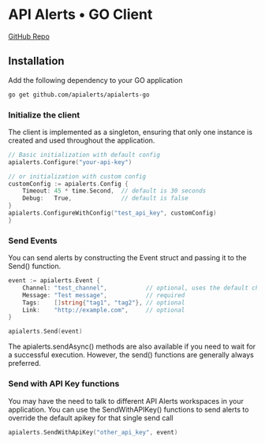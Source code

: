 # API Alerts • GO Client

[GitHub Repo](https://github.com/apialerts/apialerts-go)

## Installation

Add the following dependency to your GO application

```bash
go get github.com/apialerts/apialerts-go
```

### Initialize the client

The client is implemented as a singleton, ensuring that only one instance is created and used throughout the application.

```go
// Basic initialization with default config
apialerts.Configure("your-api-key")

// or initialization with custom config
customConfig := apialerts.Config {
    Timeout: 45 * time.Second,  // default is 30 seconds
    Debug:   True,              // default is false
}
apialerts.ConfigureWithConfig("test_api_key", customConfig)
}
```

### Send Events

You can send alerts by constructing the Event struct and passing it to the Send() function.

```go
event := apialerts.Event {
    Channel: "test_channel",           // optional, uses the default channel if not provided
    Message: "Test message",           // required
    Tags:    []string{"tag1", "tag2"}, // optional
    Link:    "http://example.com",     // optional
}

apialerts.Send(event)
```

The apialerts.sendAsync() methods are also available if you need to wait for a successful execution. However, the send() functions are generally always preferred.

### Send with API Key functions

You may have the need to talk to different API Alerts workspaces in your application. You can use the SendWithAPIKey() functions to send alerts to override the default apikey for that single send call

```go
apialerts.SendWithApiKey("other_api_key", event)
```
